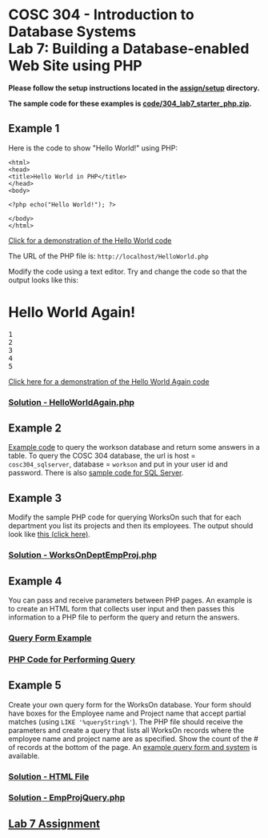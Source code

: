 # COSC 304 - Introduction to Database Systems<br>Lab 7: Building a Database-enabled Web Site using PHP

**Please follow the setup instructions located in the [assign/setup](assign/setup) directory.**

**The sample code for these examples is [code/304_lab7_starter_php.zip](assign/304_lab7_starter_php.zip).**

## Example 1

Here is the code to show "Hello World!" using PHP:

```
<html>
<head>
<title>Hello World in PHP</title>
</head>
<body>

<?php echo("Hello World!"); ?>

</body>
</html>
```

[Click for a demonstration of the Hello World code](https://cosc304.ok.ubc.ca/rlawrenc/Lab7/HelloWorld.php)

The URL of the PHP file is: `http://localhost/HelloWorld.php`

Modify the code using a text editor. Try and change the code so that the output looks like this:

# Hello World Again!

<pre>
1
2
3
4
5
</pre>

[Click here for a demonstration of the Hello World Again code](https://cosc304.ok.ubc.ca/rlawrenc/Lab7/HelloWorldAgain.php)

### [Solution - HelloWorldAgain.php](code/HelloWorldAgain.php)

## Example 2

[Example code](code/QueryMySQL.php) to query the workson database and return some answers in a table. To query the COSC 304 database, the url is host = `cosc304_sqlserver`, database = `workson` and put in your user id and password. There is also [sample code for SQL Server](code/QuerySQLServer.php).

## Example 3

Modify the sample PHP code for querying WorksOn such that for each department you list its projects and then its employees.  The output should look like <a href="https://cosc304.ok.ubc.ca/rlawrenc/Lab7/WorksOnDeptEmpProj.php">this (click here)</a>.

### [Solution - WorksOnDeptEmpProj.php](code/WorksOnDeptEmpProj.php)


## Example 4

You can pass and receive parameters between PHP pages.  An example is to create an HTML form that collects user input and then passes this information to a PHP file to perform the query and return the answers.

### [Query Form Example](code/sampleForm.html)

### [PHP Code for Performing Query](code/EmpQuery.php)


## Example 5

Create your own query form for the WorksOn database. Your form should have boxes for the Employee name and Project name that accept partial matches (using `LIKE '%queryString%'`).  The PHP file should receive the parameters and create a query that lists all WorksOn records where the employee name and project name are as specified.  Show the count of the # of records at the bottom of the page.  An [example query form and system](https://cosc304.ok.ubc.ca/rlawrenc/Lab7/WorksOnQuery.html) is available.

### [Solution - HTML File](code/WorksOnQuery.html)

### [Solution - EmpProjQuery.php](code/EmpProjQuery.php)

## [Lab 7 Assignment](assign/)

